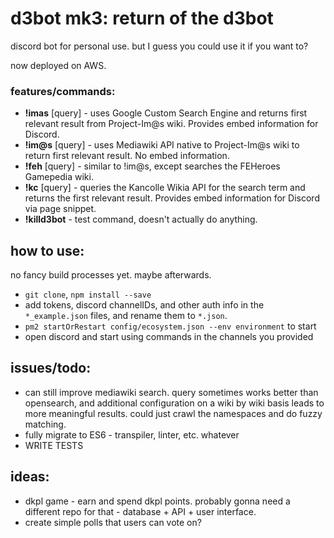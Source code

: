 # d3bot mk3: return of the d3bot

discord bot for personal use. but I guess you could use it if you want to?

now deployed on AWS.

### features/commands:
* **!imas** [query] - uses Google Custom Search Engine and returns first relevant result from Project-Im@s wiki. Provides embed information for Discord.
* **!im@s** [query] - uses Mediawiki API native to Project-Im@s wiki to return first relevant result. No embed information.
* **!feh** [query] - similar to !im@s, except searches the FEHeroes Gamepedia wiki.
* **!kc** [query] - queries the Kancolle Wikia API for the search term and returns the first relevant result. Provides embed information for Discord via page snippet.
* **!killd3bot** - test command, doesn't actually do anything.

## how to use:

no fancy build processes yet. maybe afterwards.
* `git clone`, `npm install --save`
* add tokens, discord channelIDs, and other auth info in the `*_example.json` files, and rename them to `*.json`.
* `pm2 startOrRestart config/ecosystem.json --env environment` to start
* open discord and start using commands in the channels you provided

## issues/todo:

* can still improve mediawiki search. query sometimes works better than opensearch, and additional configuration on a wiki by wiki basis leads to more meaningful results. could just crawl the namespaces and do fuzzy matching.
* fully migrate to ES6 - transpiler, linter, etc. whatever
* WRITE TESTS

## ideas:

* dkpl game - earn and spend dkpl points. probably gonna need a different repo for that - database + API + user interface.
* create simple polls that users can vote on?
